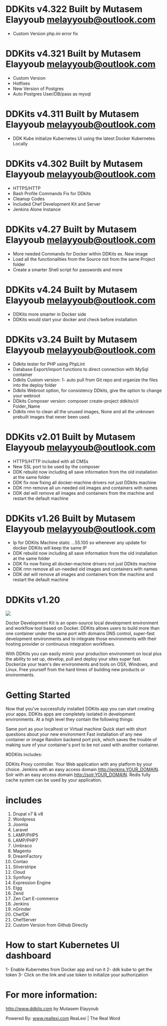 # DDKits v4.322 Built by Mutasem Elayyoub melayyoub@outlook.com

- Custom Version php.ini error fix 

# DDKits v4.321 Built by Mutasem Elayyoub melayyoub@outlook.com

- Custom Version
- Hotfixes
- New Version of Postgres
- Auto Postgres User/DB/pass as mysql

# DDKits v4.311 Built by Mutasem Elayyoub melayyoub@outlook.com

- DDK Kube initialize Kubernetes UI using the latest Docker Kubernetes Locally

# DDKits v4.302 Built by Mutasem Elayyoub melayyoub@outlook.com

- HTTPS/HTTP
- Bash Profile Commands Fix for DDkits
- Cleanup Codes
- Included Chef Development Kit and Server
- Jenkins Alone Instance

# DDKits v4.27 Built by Mutasem Elayyoub melayyoub@outlook.com

- More needed Commands for Docker within DDKits ex. New image
- Load all the functionalities from the Source not from the same Project folder
- Create a smarter Shell script for passwords and more

# DDKits v4.24 Built by Mutasem Elayyoub melayyoub@outlook.com

- DDKits more smarter in Docker side
- DDKits would start your docker and check before installation

# DDKits v3.24 Built by Mutasem Elayyoub melayyoub@outlook.com

- Ddkits tester for PHP using PhpLint
- Database Export/import functions to direct connection with MySql container
- Ddkits Custom version: 1- auto pull from Git repo and organize the files into the deploy folder
- Ddkits Webroot option, for consistency DDkits, give the option to change your webroot
- DDkits Composer version: composer create-project ddkits/cli Folder_Name
- Ddkits rmn to clean all the unused images, None and all the unknown prebuilt images that never been used.

# DDKits v2.01 Built by Mutasem Elayyoub melayyoub@outlook.com

- HTTPS/HTTP included with all CMSs
- New SSL port to be used by the composer
- DDK rebuild now including all save information from the old installation at the same folder
- DDK fix now fixing all docker-machine drivers not just DDkits machine
- DDK rmn remove all un-needed old images and containers with <none> names
- DDK del will remove all images and containers from the machine and restart the default machine

# DDKits v1.26 Built by Mutasem Elayyoub melayyoub@outlook.com

- Ip for DDKits Machine static ...55.100 so whenever any update for docker DDKits will keep the same IP
- DDK rebuild now including all save information from the old installation at the same folder
- DDK fix now fixing all docker-machine drivers not just DDkits machine
- DDK rmn remove all un-needed old images and containers with <none> names
- DDK del will remove all images and containers from the machine and restart the default machine

# DDKits v1.20

<img src="https://travis-ci.org/ddkits/cli.svg?branch=master" />

Doctor Development Kit is an open-source local development environment and workflow tool based on Docker. DDKits allows users to build more than one container under the same port with domains DNS control, super-fast development environments and to integrate those environments with their hosting provider or continuous integration workflows.

With DDKits you can easily mimic your production environment on local plus the ability to set up, develop, pull and deploy your sites super fast. Dockerize your team's dev environments and tools on OSX, Windows, and Linux. Free yourself from the hard times of building new products or environments.

# Getting Started

Now that you’ve successfully installed DDKits app you can start creating your apps. DDKits apps are completely isolated in development environments. At a high level they contain the following things:

Same port as your localhost or Virtual machine
Quick start with short questions about your new environment
Fast installation of any new container or image
Random backend port pick, which saves the trouble of making sure of your container's port to be not used with another container.

#DDKits includes:

DDKits Proxy controller.
Your Web application with any platform by your choice.
Jenkins with an easy access domain http://jenkins.YOUR_DOMAIN.
Solr with an easy access domain http://solr.YOUR_DOMAIN.
Redis fully cache system can be used by your application.

# includes

1. Drupal v7 & v8
2. Wordpress
3. Joomla
4. Laravel
5. LAMP/PHP5
6. LAMP/PHP7
7. Umbraco
8. Magento
9. DreamFactory
10. Contao
11. Silverstripe
12. Cloud
13. Symfony
14. Expression Engine
15. Elgg
16. Zend
17. Zen Cart E-commerce
18. Jenkins
19. nGrinder
20. ChefDK
21. ChefServer
22. Custom Version from Github Directly

# How to start Kubernetes UI dashboard

1- Enable Kubernetes from Docker app and run it
2- ddk kube to get the token
3- Click on the link and use token to initialize your authorization

# For more information:

http://www.ddkits.com by Mutasem Elayyoub

Powered By:
www.reallexi.com
ReaLexi | The Real Word
